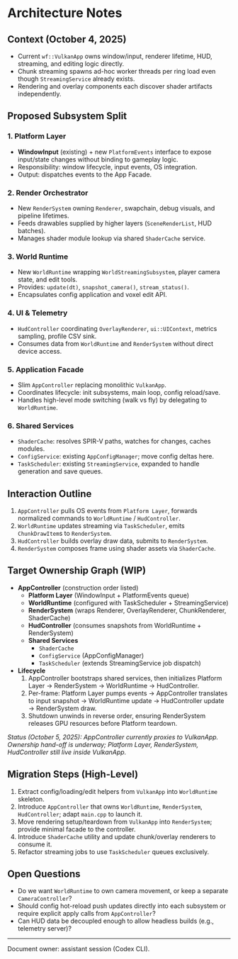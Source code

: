 # Architecture Notes

## Context (October 4, 2025)
- Current `wf::VulkanApp` owns window/input, renderer lifetime, HUD, streaming, and editing logic directly.
- Chunk streaming spawns ad-hoc worker threads per ring load even though `StreamingService` already exists.
- Rendering and overlay components each discover shader artifacts independently.

## Proposed Subsystem Split

### 1. Platform Layer
- **WindowInput** (existing) + new `PlatformEvents` interface to expose input/state changes without binding to gameplay logic.
- Responsibility: window lifecycle, input events, OS integration.
- Output: dispatches events to the App Facade.

### 2. Render Orchestrator
- New `RenderSystem` owning `Renderer`, swapchain, debug visuals, and pipeline lifetimes.
- Feeds drawables supplied by higher layers (`SceneRenderList`, HUD batches).
- Manages shader module lookup via shared `ShaderCache` service.

### 3. World Runtime
- New `WorldRuntime` wrapping `WorldStreamingSubsystem`, player camera state, and edit tools.
- Provides: `update(dt)`, `snapshot_camera()`, `stream_status()`.
- Encapsulates config application and voxel edit API.

### 4. UI & Telemetry
- `HudController` coordinating `OverlayRenderer`, `ui::UIContext`, metrics sampling, profile CSV sink.
- Consumes data from `WorldRuntime` and `RenderSystem` without direct device access.

### 5. Application Facade
- Slim `AppController` replacing monolithic `VulkanApp`.
- Coordinates lifecycle: init subsystems, main loop, config reload/save.
- Handles high-level mode switching (walk vs fly) by delegating to `WorldRuntime`.

### 6. Shared Services
- `ShaderCache`: resolves SPIR-V paths, watches for changes, caches modules.
- `ConfigService`: existing `AppConfigManager`; move config deltas here.
- `TaskScheduler`: existing `StreamingService`, expanded to handle generation and save queues.

## Interaction Outline
1. `AppController` pulls OS events from `Platform Layer`, forwards normalized commands to `WorldRuntime` / `HudController`.
2. `WorldRuntime` updates streaming via `TaskScheduler`, emits `ChunkDrawItem`s to `RenderSystem`.
3. `HudController` builds overlay draw data, submits to `RenderSystem`.
4. `RenderSystem` composes frame using shader assets via `ShaderCache`.

## Target Ownership Graph (WIP)
- **AppController** (construction order listed)
  - **Platform Layer** (WindowInput + PlatformEvents queue)
  - **WorldRuntime** (configured with TaskScheduler + StreamingService)
  - **RenderSystem** (wraps Renderer, OverlayRenderer, ChunkRenderer, ShaderCache)
  - **HudController** (consumes snapshots from WorldRuntime + RenderSystem)
  - **Shared Services**
    - `ShaderCache`
    - `ConfigService` (AppConfigManager)
    - `TaskScheduler` (extends StreamingService job dispatch)
- **Lifecycle**
  1. AppController bootstraps shared services, then initializes Platform Layer → RenderSystem → WorldRuntime → HudController.
  2. Per-frame: Platform Layer pumps events → AppController translates to input snapshot → WorldRuntime update → HudController update → RenderSystem draw.
  3. Shutdown unwinds in reverse order, ensuring RenderSystem releases GPU resources before Platform teardown.

_Status (October 5, 2025): AppController currently proxies to VulkanApp. Ownership hand-off is underway; Platform Layer, RenderSystem, HudController still live inside VulkanApp._

## Migration Steps (High-Level)
1. Extract config/loading/edit helpers from `VulkanApp` into `WorldRuntime` skeleton.
2. Introduce `AppController` that owns `WorldRuntime`, `RenderSystem`, `HudController`; adapt `main.cpp` to launch it.
3. Move rendering setup/teardown from `VulkanApp` into `RenderSystem`; provide minimal facade to the controller.
4. Introduce `ShaderCache` utility and update chunk/overlay renderers to consume it.
5. Refactor streaming jobs to use `TaskScheduler` queues exclusively.

## Open Questions
- Do we want `WorldRuntime` to own camera movement, or keep a separate `CameraController`?
- Should config hot-reload push updates directly into each subsystem or require explicit apply calls from `AppController`?
- Can HUD data be decoupled enough to allow headless builds (e.g., telemetry server)?

---
Document owner: assistant session (Codex CLI).
